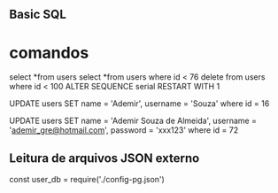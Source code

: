 ## Basic SQL

# comandos
select *from users
select *from users where id < 76
delete from users where id < 100
ALTER SEQUENCE serial RESTART WITH 1

UPDATE users SET name = 'Ademir', username = 'Souza' where id = 16

UPDATE users SET
name = 'Ademir Souza de Almeida',
username = 'ademir_gre@hotmail.com',
password = 'xxx123'
where id = 72

## Leitura de arquivos JSON externo
const user_db = require('./config-pg.json')